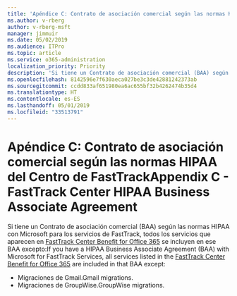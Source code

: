 ```yaml
---
title: 'Apéndice C: Contrato de asociación comercial según las normas HIPAA del Centro de FastTrack'
ms.author: v-rberg
author: v-rberg-msft
manager: jimmuir
ms.date: 05/02/2019
ms.audience: ITPro
ms.topic: article
ms.service: o365-administration
localization_priority: Priority
description: 'Si tiene un Contrato de asociación comercial (BAA) según las normas HIPAA con Microsoft para los servicios de FastTrack, todos los servicios que aparecen en FastTrack Center Benefit for Office 365 se incluyen en ese BAA excepto:'
ms.openlocfilehash: 8142596e7f630aeca027be3c3de42881242373ab
ms.sourcegitcommit: ccdd833af651980ea6ac655bf32b4262474b35d4
ms.translationtype: HT
ms.contentlocale: es-ES
ms.lasthandoff: 05/01/2019
ms.locfileid: "33513791"
---
```

# <a name="appendix-c---fasttrack-center-hipaa-business-associate-agreement"></a><span data-ttu-id="e9e50-103">Apéndice C: Contrato de asociación comercial según las normas HIPAA del Centro de FastTrack</span><span class="sxs-lookup"><span data-stu-id="e9e50-103">Appendix C - FastTrack Center HIPAA Business Associate Agreement</span></span>

<span data-ttu-id="e9e50-104">Si tiene un Contrato de asociación comercial (BAA) según las normas HIPAA con Microsoft para los servicios de FastTrack, todos los servicios que aparecen en [FastTrack Center Benefit for Office 365](O365-fasttrack-benefit-for-office-365.md) se incluyen en ese BAA excepto:</span><span class="sxs-lookup"><span data-stu-id="e9e50-104">If you have a HIPAA Business Associate Agreement (BAA) with Microsoft for FastTrack Services, all services listed in the [FastTrack Center Benefit for Office 365](O365-fasttrack-benefit-for-office-365.md) are included in that BAA except:</span></span> 
  
- <span data-ttu-id="e9e50-105">Migraciones de Gmail.</span><span class="sxs-lookup"><span data-stu-id="e9e50-105">Gmail migrations.</span></span>   
- <span data-ttu-id="e9e50-106">Migraciones de GroupWise.</span><span class="sxs-lookup"><span data-stu-id="e9e50-106">GroupWise migrations.</span></span>
    


